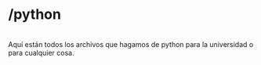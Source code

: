 <h1>/python</h1>
<p><br>Aquí están todos los archivos que hagamos de python para la universidad o para cualquier cosa.</br></p>
